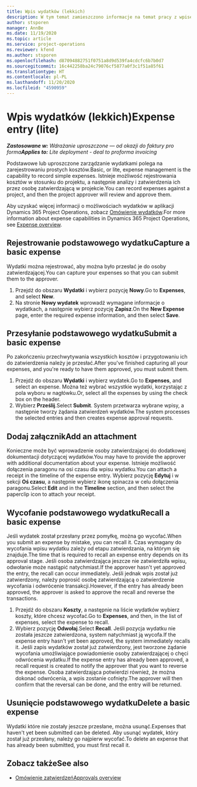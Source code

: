 ```yaml
---
title: Wpis wydatków (lekkich)
description: W tym temat zamieszczono informacje na temat pracy z wpisem wydatków w ramach wdrożenia w wersji uproszczonej.
author: stsporen
manager: AnnBe
ms.date: 11/19/2020
ms.topic: article
ms.service: project-operations
ms.reviewer: kfend
ms.author: stsporen
ms.openlocfilehash: d87094882751f0751a8d9d539fa4cdcfc6b7b0d7
ms.sourcegitcommit: 16c442258ba24c79076cf5877a0f3c1f51a85f61
ms.translationtype: HT
ms.contentlocale: pl-PL
ms.lasthandoff: 11/20/2020
ms.locfileid: "4590959"
---
```

# <a name="expense-entry-lite"></a><span data-ttu-id="2f333-103">Wpis wydatków (lekkich)</span><span class="sxs-lookup"><span data-stu-id="2f333-103">Expense entry (lite)</span></span>

<span data-ttu-id="2f333-104">_**Zastosowane w:** Wdrażanie uproszczone — od okazji do faktury pro forma_</span><span class="sxs-lookup"><span data-stu-id="2f333-104">_**Applies to:** Lite deployment - deal to proforma invoicing_</span></span>

<span data-ttu-id="2f333-105">Podstawowe lub uproszczone zarządzanie wydatkami polega na zarejestrowaniu prostych kosztów.</span><span class="sxs-lookup"><span data-stu-id="2f333-105">Basic, or lite, expense management is the capability to record simple expenses.</span></span> <span data-ttu-id="2f333-106">Istnieje możliwość rejestrowania kosztów w stosunku do projektu, a następnie analizy i zatwierdzenia ich przez osobę zatwierdzającą w projekcie.</span><span class="sxs-lookup"><span data-stu-id="2f333-106">You can record expenses against a project, and then the project approver will review and approve them.</span></span>

<span data-ttu-id="2f333-107">Aby uzyskać więcej informacji o możliwościach wydatków w aplikacji Dynamics 365 Project Operations, zobacz [Omówienie wydatków](expense-overview.md).</span><span class="sxs-lookup"><span data-stu-id="2f333-107">For more information about expense capabilities in Dynamics 365 Project Operations, see [Expense overview](expense-overview.md).</span></span>

## <a name="capture-a-basic-expense"></a><span data-ttu-id="2f333-108">Rejestrowanie podstawowego wydatku</span><span class="sxs-lookup"><span data-stu-id="2f333-108">Capture a basic expense</span></span>

<span data-ttu-id="2f333-109">Wydatki można rejestrować, aby można było przesłać je do osoby zatwierdzającej.</span><span class="sxs-lookup"><span data-stu-id="2f333-109">You can capture your expenses so that you can submit them to the approver.</span></span>

1. <span data-ttu-id="2f333-110">Przejdź do obszaru **Wydatki** i wybierz pozycję **Nowy**.</span><span class="sxs-lookup"><span data-stu-id="2f333-110">Go to **Expenses**, and select **New**.</span></span>
2. <span data-ttu-id="2f333-111">Na stronie **Nowy wydatek** wprowadź wymagane informacje o wydatkach, a następnie wybierz pozycję **Zapisz**.</span><span class="sxs-lookup"><span data-stu-id="2f333-111">On the **New Expense** page, enter the required expense information, and then select **Save**.</span></span>

## <a name="submit-a-basic-expense"></a><span data-ttu-id="2f333-112">Przesyłanie podstawowego wydatku</span><span class="sxs-lookup"><span data-stu-id="2f333-112">Submit a basic expense</span></span>

<span data-ttu-id="2f333-113">Po zakończeniu przechwytywania wszystkich kosztów i przygotowaniu ich do zatwierdzenia należy je przesłać.</span><span class="sxs-lookup"><span data-stu-id="2f333-113">After you've finished capturing all your expenses, and you're ready to have them approved, you must submit them.</span></span>

1. <span data-ttu-id="2f333-114">Przejdź do obszaru **Wydatki** i wybierz wydatek.</span><span class="sxs-lookup"><span data-stu-id="2f333-114">Go to **Expenses**, and select an expense.</span></span> <span data-ttu-id="2f333-115">Można też wybrać wszystkie wydatki, korzystając z pola wyboru w nagłówku.</span><span class="sxs-lookup"><span data-stu-id="2f333-115">Or, select all the expenses by using the check box on the header.</span></span>
2. <span data-ttu-id="2f333-116">Wybierz **Prześlij**.</span><span class="sxs-lookup"><span data-stu-id="2f333-116">Select **Submit**.</span></span> <span data-ttu-id="2f333-117">System przetwarza wybrane wpisy, a następnie tworzy żądania zatwierdzeń wydatków.</span><span class="sxs-lookup"><span data-stu-id="2f333-117">The system processes the selected entries and then creates expense approval requests.</span></span>

## <a name="add-an-attachment"></a><span data-ttu-id="2f333-118">Dodaj załącznik</span><span class="sxs-lookup"><span data-stu-id="2f333-118">Add an attachment</span></span>

<span data-ttu-id="2f333-119">Konieczne może być wprowadzenie osoby zatwierdzającej do dodatkowej dokumentacji dotyczącej wydatków.</span><span class="sxs-lookup"><span data-stu-id="2f333-119">You may have to provide the approver with additional documentation about your expense.</span></span> <span data-ttu-id="2f333-120">Istnieje możliwość dołączenia paragonu na osi czasu dla wpisu wydatku.</span><span class="sxs-lookup"><span data-stu-id="2f333-120">You can attach a receipt in the timeline of the expense entry.</span></span> <span data-ttu-id="2f333-121">Wybierz pozycję **Edytuj** i w sekcji **Oś czasu**, a następnie wybierz ikonę spinacza w celu dołączenia paragonu.</span><span class="sxs-lookup"><span data-stu-id="2f333-121">Select **Edit** and in the **Timeline** section, and then select the paperclip icon to attach your receipt.</span></span>

## <a name="recall-a-basic-expense"></a><span data-ttu-id="2f333-122">Wycofanie podstawowego wydatku</span><span class="sxs-lookup"><span data-stu-id="2f333-122">Recall a basic expense</span></span>

<span data-ttu-id="2f333-123">Jeśli wydatek został przesłany przez pomyłkę, można go wycofać.</span><span class="sxs-lookup"><span data-stu-id="2f333-123">When you submit an expense by mistake, you can recall it.</span></span> <span data-ttu-id="2f333-124">Czas wymagany do wycofania wpisu wydatku zależy od etapu zatwierdzania, na którym się znajduje.</span><span class="sxs-lookup"><span data-stu-id="2f333-124">The time that is required to recall an expense entry depends on its approval stage.</span></span>  <span data-ttu-id="2f333-125">Jeśli osoba zatwierdzająca jeszcze nie zatwierdziła wpisu, odwołanie może nastąpić natychmiast.</span><span class="sxs-lookup"><span data-stu-id="2f333-125">If the approver hasn't yet approved the entry, the recall can occur immediately.</span></span> <span data-ttu-id="2f333-126">Jeśli jednak wpis został już zatwierdzony, należy poprosić osobę zatwierdzającą o zatwierdzenie wycofania i odwrócenie transakcji.</span><span class="sxs-lookup"><span data-stu-id="2f333-126">However, if the entry has already been approved, the approver is asked to approve the recall and reverse the transactions.</span></span>

1. <span data-ttu-id="2f333-127">Przejdź do obszaru **Koszty**, a następnie na liście wydatków wybierz koszty, które chcesz wycofać.</span><span class="sxs-lookup"><span data-stu-id="2f333-127">Go to **Expenses**, and then, in the list of expenses, select the expense to recall.</span></span>
2. <span data-ttu-id="2f333-128">Wybierz pozycję **Odwołaj**.</span><span class="sxs-lookup"><span data-stu-id="2f333-128">Select **Recall**.</span></span> <span data-ttu-id="2f333-129">Jeśli pozycja wydatku nie została jeszcze zatwierdzona, system natychmiast ją wycofa.</span><span class="sxs-lookup"><span data-stu-id="2f333-129">If the expense entry hasn't yet been approved, the system immediately recalls it.</span></span> <span data-ttu-id="2f333-130">Jeśli zapis wydatków został już zatwierdzony, jest tworzone żądanie wycofania umożliwiające powiadomienie osoby zatwierdzającej o chęci odwrócenia wydatku.</span><span class="sxs-lookup"><span data-stu-id="2f333-130">If the expense entry has already been approved, a recall request is created to notify the approver that you want to reverse the expense.</span></span> <span data-ttu-id="2f333-131">Osoba zatwierdzająca potwierdzi również, że można dokonać odwrócenia, a wpis zostanie cofnięty.</span><span class="sxs-lookup"><span data-stu-id="2f333-131">The approver will then confirm that the reversal can be done, and the entry will be returned.</span></span>

## <a name="delete-a-basic-expense"></a><span data-ttu-id="2f333-132">Usunięcie podstawowego wydatku</span><span class="sxs-lookup"><span data-stu-id="2f333-132">Delete a basic expense</span></span>

<span data-ttu-id="2f333-133">Wydatki które nie zostały jeszcze przesłane, można usunąć.</span><span class="sxs-lookup"><span data-stu-id="2f333-133">Expenses that haven't yet been submitted can be deleted.</span></span> <span data-ttu-id="2f333-134">Aby usunąć wydatek, który został już przesłany, należy go najpierw wycofać.</span><span class="sxs-lookup"><span data-stu-id="2f333-134">To delete an expense that has already been submitted, you must first recall it.</span></span>

## <a name="see-also"></a><span data-ttu-id="2f333-135">Zobacz także</span><span class="sxs-lookup"><span data-stu-id="2f333-135">See also</span></span>

- [<span data-ttu-id="2f333-136">Omówienie zatwierdzeń</span><span class="sxs-lookup"><span data-stu-id="2f333-136">Approvals overview</span></span>](../approvals/approvals-overview.md)
